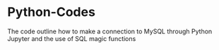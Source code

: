 # Python-Codes
The code outline how to make a connection to MySQL through Python Jupyter and the use of SQL magic functions
